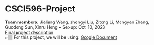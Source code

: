 # CSCI596-Project
**Team members:** Jialiang Wang, shengyi Liu, Zitong Li, Mengyan Zhang, Guodong Sun, Xinru Hong • Set-up: Oct. 10, 2023
</br>
[Final project description](https://github.com/samuelusc/CSCI596-Project/blob/main/Final.pdf)
</br>
👉🏽 For this project, we will be using: [Google Document](https://docs.google.com/document/d/1RiSPeehtdKsfRRoqi4PO4-cUTPvHlyLx88id9U7Svas)

